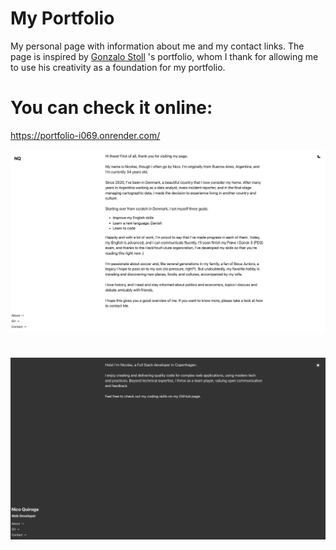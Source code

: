 # My Portfolio

My personal page with information about me and my contact links. The page is inspired by [Gonzalo Stoll](https://github.com/gonstoll) 's portfolio, whom I thank for allowing me to use his creativity as a foundation for my portfolio.

# You can check it online: 
https://portfolio-i069.onrender.com/


![](./public/docs/portfoliopic1.png)

# 

![](./public/docs/portfoliopic2.png)
